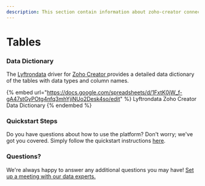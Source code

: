 ```yaml
---
description: This section contain information about zoho-creator connector tables information
---
```


# Tables

### Data Dictionary

The [Lyftrondata](https://www.lyftrondata.com/) driver for [Zoho Creator](https://www.lyftrondata.com/integration/technology-analytics/zoho-creator//)[ ](https://www.lyftrondata.com/integration/zoho-creator/)provides a detailed data dictionary of the tables with data types and column names.

{% embed url="https://docs.google.com/spreadsheets/d/1FxtK0jW_f-gA47stGyPOtg4nfq3mhYjiNUo2Desk4so/edit" %}
Lyftrondata Zoho Creator Data Dictionary
{% endembed %}

### Quickstart Steps

Do you have questions about how to use the platform? Don't worry; we've got you covered. Simply follow the quickstart instructions [here](../README.md).

### Questions? <a href="#questions" id="questions"></a>

We're always happy to answer any additional questions you may have! [Set up a meeting with our data experts.](https://www.lyftrondata.com/book-a-meeting/)

